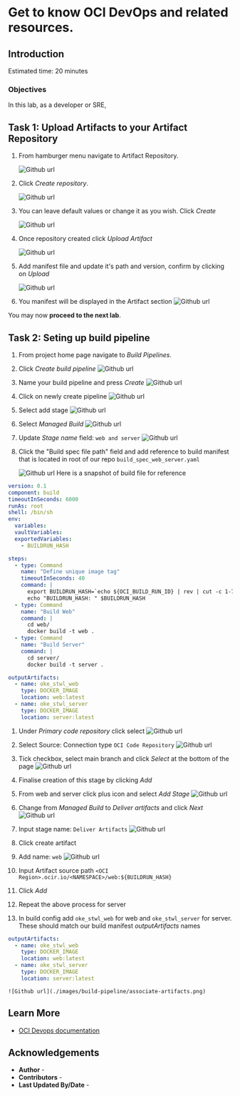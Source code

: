 # Get to know OCI DevOps and related resources.

## Introduction


Estimated time: 20 minutes

### Objectives

In this lab, as a developer or SRE,

## Task 1: Upload Artifacts to your Artifact Repository

1. From hamburger menu navigate to Artifact Repository.

   ![Github url](./images/oci-main.png)

1. Click _Create repository_.

   ![Github url](./images/artifacts/oci-devops-create-artifact-registry.png)

1. You can leave default values or change it as you wish. Click _Create_

   ![Github url](./images/artifacts/oci-devops-name-repository.png)

1. Once repository created click _Upload Artifact_

   ![Github url](./images/artifacts/oci-devops-upload-artifact.png)

1. Add manifest file and update it's path and version, confirm by clicking on _Upload_

   ![Github url](./images/artifacts/oci-devops-add-manifest.png)

1. You manifest will be displayed in the Artifact section
   ![Github url](./images/artifacts/oci-devops-artifact-uploaded.png)


You may now **proceed to the next lab**.

## Task 2: Seting up build pipeline
1. From project home page navigate to _Build Pipelines_.
2. Click _Create build pipeline_
      ![Github url](./images/build-pipeline/new-build-pipeline.png)
3. Name your build pipeline and press _Create_
      ![Github url](./images/build-pipeline/create-build-pipeline.png)
4. Click on newly create pipeline
      ![Github url](./images/build-pipeline/new-build-pipeline.png)
5. Select add stage
      ![Github url](./images/build-pipeline/add-stage.png)
6. Select _Managed Build_
      ![Github url](./images/build-pipeline/add-stage-managed-build.png)
7. Update _Stage name_ field: `web and server`
      ![Github url](./images/build-pipeline/managed-build-stage-name.png)
8.  Click the "Build spec file path" field and add reference to build manifest that is located in root of our repo `build_spec_web_server.yaml` 

      ![Github url](./images/build-pipeline/web-and-server.png)
Here is a snapshot of build file for reference
```yaml
version: 0.1
component: build
timeoutInSeconds: 6000
runAs: root
shell: /bin/sh
env:
  variables:
  vaultVariables:
  exportedVariables:
    - BUILDRUN_HASH

steps:
  - type: Command
    name: "Define unique image tag"
    timeoutInSeconds: 40
    command: |
      export BUILDRUN_HASH=`echo ${OCI_BUILD_RUN_ID} | rev | cut -c 1-7`
      echo "BUILDRUN_HASH: " $BUILDRUN_HASH
  - type: Command
    name: "Build Web"
    command: |      
      cd web/
      docker build -t web .
  - type: Command
    name: "Build Server"
    command: |      
      cd server/
      docker build -t server .

outputArtifacts:
  - name: oke_stwl_web
    type: DOCKER_IMAGE
    location: web:latest
  - name: oke_stwl_server
    type: DOCKER_IMAGE
    location: server:latest
```
1. Under _Primary code repository_ click select
      ![Github url](./images/build-pipeline/web-and-server.png)
2. Select Source: Connection type `OCI Code Repository`
      ![Github url](./images/build-pipeline/primary-source-code.png)

3.  Tick checkbox, select main branch and click _Select_ at the bottom of the page
      ![Github url](./images/build-pipeline/select-primary-code-repository.png)

4.  Finalise creation of this stage by clicking _Add_
5.  From web and server click plus icon and select _Add Stage_
      ![Github url](./images/build-pipeline/add-stage-wyswyg.png)

1.  Change from _Managed Build_ to _Deliver artifacts_ and click _Next_
      ![Github url](./images/build-pipeline/add-stage-deliver-artifacts.png)

2.  Input stage name: `Deliver Artifacts`
      ![Github url](./images/build-pipeline/configure-deliver-artifacts.png)

3.  Click create artifact

4.  Add name: `web`
      ![Github url](./images/build-pipeline/add-artifact-web.png)
6.  Input Artifact source path `<OCI Region>.ocir.io/<NAMESPACE>/web:${BUILDRUN_HASH}`
7.  Click _Add_
8.  Repeat the above process for server
9.  In build config add `oke_stwl_web` for web and `oke_stwl_server` for server. These should match our build manifest _outputArtifacts_ names
```yaml  
outputArtifacts:
  - name: oke_stwl_web
    type: DOCKER_IMAGE
    location: web:latest
  - name: oke_stwl_server
    type: DOCKER_IMAGE
    location: server:latest
```
    ![Github url](./images/build-pipeline/associate-artifacts.png)

## Learn More

* [OCI Devops documentation](https://docs.oracle.com/en-us/iaas/Content/devops/using/home.htm)


## Acknowledgements

* **Author** - 
* **Contributors** -
* **Last Updated By/Date** - 






    





